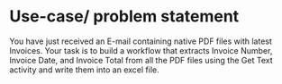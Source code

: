 # Use-case/ problem statement


You have just received an E-mail containing native PDF files with latest Invoices. Your task is to build a workflow that extracts Invoice Number, Invoice Date, and Invoice Total from all the PDF files using the Get Text activity and write them into an excel file.

